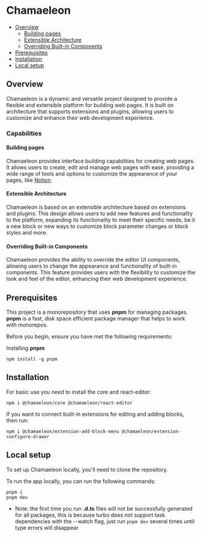 # Chamaeleon

- [Overview](#overview)
  - [Building pages](#building-pages)
  - [Extensible Architecture](#extensible-architecture)
  - [Overriding Built-in Components](#overriding-built-in-components)
- [Prerequisites](#prerequisites)
- [Installation](#installation)
- [Local setup](#local-setup)

## Overview

Chamaeleon is a dynamic and versatile project designed to provide a flexible and extensible platform for building web pages. It is built on architecture that supports extensions and plugins, allowing users to customize and enhance their web development experience.

### Capabilities

#### Building pages

Chamaeleon provides interface building capabilities for creating web pages. It allows users to create, edit and manage web pages with ease, providing a wide range of tools and options to customize the appearance of your pages, like [Notion](https://www.notion.so).

#### Extensible Architecture

Chamaeleon is based on an extensible architecture based on extensions and plugins. This design allows users to add new features and functionality to the platform, expanding its functionality to meet their specific needs, be it a new block or new ways to customize block parameter changes or block styles and more.

#### Overriding Built-in Components

Chamaeleon provides the ability to override the editor UI components, allowing users to change the appearance and functionality of built-in components. This feature provides users with the flexibility to customize the look and feel of the editor, enhancing their web development experience.

## Prerequisites

This project is a monorepository that uses **pnpm** for managing packages. **pnpm** is a fast, disk space efficient package manager that helps to work with monorepos.

Before you begin, ensure you have met the following requirements:

Installing **pnpm**

`npm install -g pnpm`

## Installation

For basic use you need to install the core and react-editor:

```
npm i @chamaeleon/core @chamaeleon/react-editor
```

If you want to connect built-in extensions for editing and adding blocks, then run:

```
npm i @chamaeleon/extension-add-block-menu @chamaeleon/extension-configure-drawer
```

## Local setup

To set up Chamaeleon locally, you'll need to clone the repository.

To run the app locally, you can run the following commands:

```
pnpm i
pnpm dev
```

- Note: the first time you run **.d.ts** files will not be successfully generated for all packages, this is because turbo does not support task dependencies with the --watch flag, just run `pnpm dev` several times until type errors will disappear
